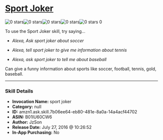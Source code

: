 # [Sport Joker](http://alexa.amazon.com/#skills/amzn1.ask.skill.7b06ee64-eb80-481e-8a0a-14a4acf44702)
![0 stars](../../images/ic_star_border_black_18dp_1x.png)![0 stars](../../images/ic_star_border_black_18dp_1x.png)![0 stars](../../images/ic_star_border_black_18dp_1x.png)![0 stars](../../images/ic_star_border_black_18dp_1x.png)![0 stars](../../images/ic_star_border_black_18dp_1x.png) 0

To use the Sport Joker skill, try saying...

* *Alexa, Ask sport joker about soccer*

* *Alexa, tell sport joker to give me information about tennis*

* *Alexa, ask sport joker to tell me about baseball*

Can give a funny information about sports like soccer, football, tennis, gold, baseball.

***

### Skill Details

* **Invocation Name:** sport joker
* **Category:** null
* **ID:** amzn1.ask.skill.7b06ee64-eb80-481e-8a0a-14a4acf44702
* **ASIN:** B01IU60CW6
* **Author:** JzSon
* **Release Date:** July 27, 2016 @ 10:26:52
* **In-App Purchasing:** No
